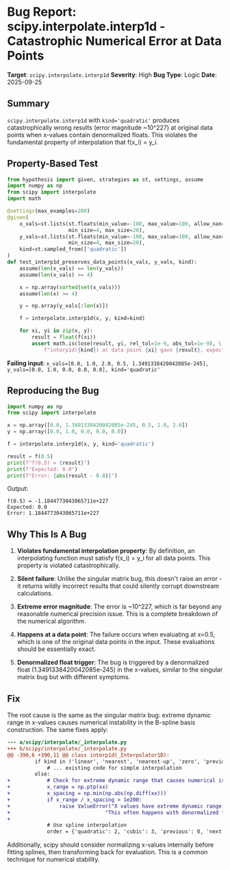 # Bug Report: scipy.interpolate.interp1d - Catastrophic Numerical Error at Data Points

**Target**: `scipy.interpolate.interp1d`
**Severity**: High
**Bug Type**: Logic
**Date**: 2025-09-25

## Summary

`scipy.interpolate.interp1d` with `kind='quadratic'` produces catastrophically wrong results (error magnitude ~10^227) at original data points when x-values contain denormalized floats. This violates the fundamental property of interpolation that f(x_i) = y_i.

## Property-Based Test

```python
from hypothesis import given, strategies as st, settings, assume
import numpy as np
from scipy import interpolate
import math

@settings(max_examples=200)
@given(
    x_vals=st.lists(st.floats(min_value=-100, max_value=100, allow_nan=False, allow_infinity=False),
                    min_size=4, max_size=20),
    y_vals=st.lists(st.floats(min_value=-100, max_value=100, allow_nan=False, allow_infinity=False),
                    min_size=4, max_size=20),
    kind=st.sampled_from(['quadratic'])
)
def test_interp1d_preserves_data_points(x_vals, y_vals, kind):
    assume(len(x_vals) == len(y_vals))
    assume(len(x_vals) >= 4)

    x = np.array(sorted(set(x_vals)))
    assume(len(x) >= 4)

    y = np.array(y_vals[:len(x)])

    f = interpolate.interp1d(x, y, kind=kind)

    for xi, yi in zip(x, y):
        result = float(f(xi))
        assert math.isclose(result, yi, rel_tol=1e-9, abs_tol=1e-9), \
            f"interp1d({kind}) at data point {xi} gave {result}, expected {yi}"
```

**Failing input**: `x_vals=[0.0, 1.0, 2.0, 0.5, 1.3491338420042085e-245], y_vals=[0.0, 1.0, 0.0, 0.0, 0.0], kind='quadratic'`

## Reproducing the Bug

```python
import numpy as np
from scipy import interpolate

x = np.array([0.0, 1.3491338420042085e-245, 0.5, 1.0, 2.0])
y = np.array([0.0, 1.0, 0.0, 0.0, 0.0])

f = interpolate.interp1d(x, y, kind='quadratic')

result = f(0.5)
print(f"f(0.5) = {result}")
print(f"Expected: 0.0")
print(f"Error: {abs(result - 0.0)}")
```

Output:
```
f(0.5) = -1.1844773043065711e+227
Expected: 0.0
Error: 1.1844773043065711e+227
```

## Why This Is A Bug

1. **Violates fundamental interpolation property**: By definition, an interpolating function must satisfy f(x_i) = y_i for all data points. This property is violated catastrophically.

2. **Silent failure**: Unlike the singular matrix bug, this doesn't raise an error - it returns wildly incorrect results that could silently corrupt downstream calculations.

3. **Extreme error magnitude**: The error is ~10^227, which is far beyond any reasonable numerical precision issue. This is a complete breakdown of the numerical algorithm.

4. **Happens at a data point**: The failure occurs when evaluating at x=0.5, which is one of the original data points in the input. These evaluations should be essentially exact.

5. **Denormalized float trigger**: The bug is triggered by a denormalized float (1.3491338420042085e-245) in the x-values, similar to the singular matrix bug but with different symptoms.

## Fix

The root cause is the same as the singular matrix bug: extreme dynamic range in x-values causes numerical instability in the B-spline basis construction. The same fixes apply:

```diff
--- a/scipy/interpolate/_interpolate.py
+++ b/scipy/interpolate/_interpolate.py
@@ -390,6 +390,11 @@ class interp1d(_Interpolator1D):
         if kind in ('linear', 'nearest', 'nearest-up', 'zero', 'previous', 'next'):
             # ... existing code for simple interpolation
         else:
+            # Check for extreme dynamic range that causes numerical issues
+            x_range = np.ptp(xx)
+            x_spacing = np.min(np.abs(np.diff(xx)))
+            if x_range / x_spacing > 1e200:
+                raise ValueError("X values have extreme dynamic range that causes numerical instability. "
+                               "This often happens with denormalized floats mixed with normal values.")
+
             # Use spline interpolation
             order = {'quadratic': 2, 'cubic': 3, 'previous': 0, 'next': 0}[kind]
```

Additionally, scipy should consider normalizing x-values internally before fitting splines, then transforming back for evaluation. This is a common technique for numerical stability.